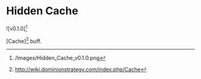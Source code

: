 # Hidden Cache

![v0.1.0][^v0.1.0]

[Cache][^Cache] buff.

[^v0.1.0]: /Images/Hidden_Cache_v0.1.0.png
[^Cache]: http://wiki.dominionstrategy.com/index.php/Cache
